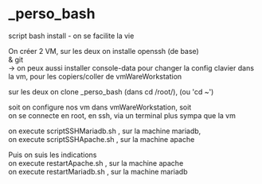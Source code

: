 # _perso_bash
script bash install - on se facilite la vie  
  
On créer 2 VM, sur les deux on installe openssh (de base)  
& git  
-> on peux aussi installer console-data pour changer la config clavier dans la vm, pour les copiers/coller de vmWareWorkstation
  
sur les deux on clone _perso_bash (dans cd /root/), (ou 'cd ~')

soit on configure nos vm dans vmWareWorkstation, soit  
on se connecte en root, en ssh, via un terminal plus sympa que la vm  
  
on execute scriptSSHMariadb.sh , sur la machine mariadb,  
on execute scriptSSHApache.sh , sur la machine apache  

Puis on suis les indications  
on execute restartApache.sh , sur la machine apache  
on execute restartMariadb.sh , sur la machine mariadb  
